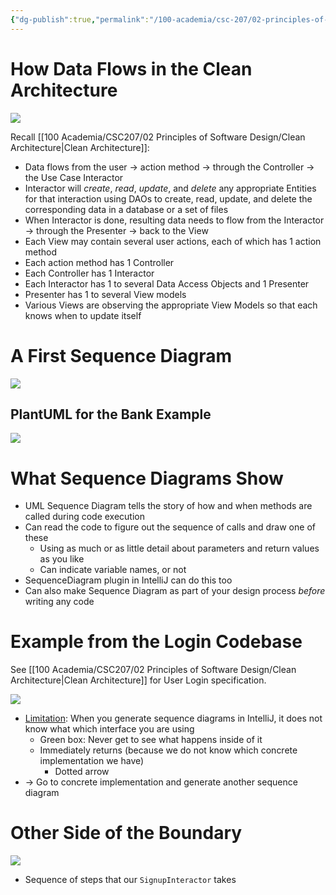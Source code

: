 ```yaml
---
{"dg-publish":true,"permalink":"/100-academia/csc-207/02-principles-of-software-design/uml-sequence-diagrams/","tags":["cs","lecture","note","university"],"created":"2024-10-20T16:58:41.891-04:00","updated":"2024-11-14T13:38:37.607-05:00"}
---
```



# How Data Flows in the Clean Architecture

![](https://i.imgur.com/HeOnhes.png)

Recall [[100 Academia/CSC207/02 Principles of Software Design/Clean Architecture\|Clean Architecture]]:
- Data flows from the user → action method → through the Controller → the Use Case Interactor
- Interactor will *create*, *read*, *update*, and *delete* any appropriate Entities for that interaction using DAOs to create, read, update, and delete the corresponding data in a database or a set of files
- When Interactor is done, resulting data needs to flow from the Interactor → through the Presenter → back to the View
- Each View may contain several user actions, each of which has 1 action method
- Each action method has 1 Controller
- Each Controller has 1 Interactor
- Each Interactor has 1 to several Data Access Objects and 1 Presenter
- Presenter has 1 to several View models
- Various Views are observing the appropriate View Models so that each knows when to update itself

# A First Sequence Diagram

![](https://i.imgur.com/gGf2xA9.png)

## PlantUML for the Bank Example

![](https://i.imgur.com/oP2Gkcj.png)

# What Sequence Diagrams Show

- UML Sequence Diagram tells the story of how and when methods are called during code execution
- Can read the code to figure out the sequence of calls and draw one of these
    - Using as much or as little detail about parameters and return values as you like
    - Can indicate variable names, or not
- SequenceDiagram plugin in IntelliJ can do this too
- Can also make Sequence Diagram as part of your design process *before* writing any code

# Example from the Login Codebase

See [[100 Academia/CSC207/02 Principles of Software Design/Clean Architecture\|Clean Architecture]] for User Login specification.

![](https://i.imgur.com/cS57XfN.png)

- <u>Limitation</u>: When you generate sequence diagrams in IntelliJ, it does not know what which interface you are using
    - Green box: Never get to see what happens inside of it
    - Immediately returns (because we do not know which concrete implementation we have)
        - Dotted arrow
- → Go to concrete implementation and generate another sequence diagram

# Other Side of the Boundary

![](https://i.imgur.com/GfhnISI.png)

- Sequence of steps that our `SignupInteractor` takes
